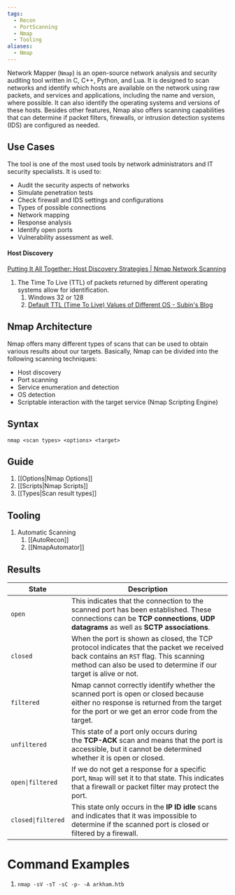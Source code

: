 ```yaml
---
tags:
  - Recon
  - PortScanning
  - Nmap
  - Tooling
aliases:
  - Nmap
---
```

Network Mapper (`Nmap`) is an open-source network analysis and security auditing tool written in C, C++, Python, and Lua. It is designed to scan networks and identify which hosts are available on the network using raw packets, and services and applications, including the name and version, where possible. It can also identify the operating systems and versions of these hosts. Besides other features, Nmap also offers scanning capabilities that can determine if packet filters, firewalls, or intrusion detection systems (IDS) are configured as needed.
## Use Cases

The tool is one of the most used tools by network administrators and IT security specialists. It is used to:

- Audit the security aspects of networks
- Simulate penetration tests
- Check firewall and IDS settings and configurations
- Types of possible connections
- Network mapping
- Response analysis
- Identify open ports
- Vulnerability assessment as well.

#### Host Discovery

[Putting It All Together: Host Discovery Strategies | Nmap Network Scanning](https://nmap.org/book/host-discovery-strategies.html)

1. The Time To Live (TTL) of packets returned by different operating systems allow for identification.
	1. Windows 32 or 128
	2. [Default TTL (Time To Live) Values of Different OS - Subin's Blog](https://subinsb.com/default-device-ttl-values/)

## Nmap Architecture

Nmap offers many different types of scans that can be used to obtain various results about our targets. Basically, Nmap can be divided into the following scanning techniques:

- Host discovery
- Port scanning
- Service enumeration and detection
- OS detection
- Scriptable interaction with the target service (Nmap Scripting Engine)

## Syntax

```shell-session
nmap <scan types> <options> <target>
```


## Guide

1. [[Options|Nmap Options]]
2. [[Scripts|Nmap Scripts]]
3. [[Types|Scan result types]]

## Tooling 

1. Automatic Scanning
	1. [[AutoRecon]]
	2. [[NmapAutomator]]
## Results 

| **State**          | **Description**                                                                                                                                                                                         |
| ------------------ | ------------------------------------------------------------------------------------------------------------------------------------------------------------------------------------------------------- |
| `open`             | This indicates that the connection to the scanned port has been established. These connections can be **TCP connections**, **UDP datagrams** as well as **SCTP associations**.                          |
| `closed`           | When the port is shown as closed, the TCP protocol indicates that the packet we received back contains an `RST` flag. This scanning method can also be used to determine if our target is alive or not. |
| `filtered`         | Nmap cannot correctly identify whether the scanned port is open or closed because either no response is returned from the target for the port or we get an error code from the target.                  |
| `unfiltered`       | This state of a port only occurs during the **TCP-ACK** scan and means that the port is accessible, but it cannot be determined whether it is open or closed.                                           |
| `open\|filtered`   | If we do not get a response for a specific port, `Nmap` will set it to that state. This indicates that a firewall or packet filter may protect the port.                                                |
| `closed\|filtered` | This state only occurs in the **IP ID idle** scans and indicates that it was impossible to determine if the scanned port is closed or filtered by a firewall.                                           |

# Command Examples

1. `nmap -sV -sT -sC -p- -A arkham.htb`
